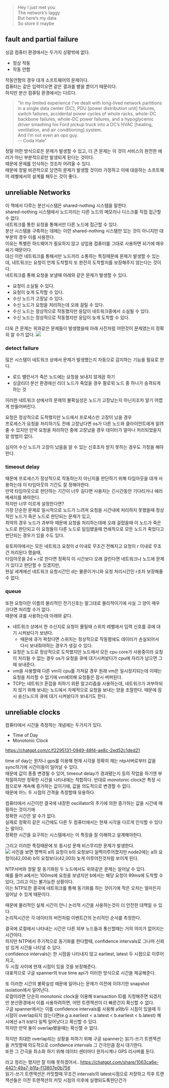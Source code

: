 > Hey I just met you  
The network’s laggy  
But here’s my data  
So store it maybe  


## fault and partial failure
싱글 컴퓨터 환경에서는 두가지 상황밖에 없다.  
- 정상 작동
- 작동 안함

작동안함의 경우 대개 소프트웨어의 문제이다.  
컴퓨터는 같은 입력이오면 같은 결과를 뱉을 뿐이기 때문이다.  
하지만 분산 컴퓨팅 환경에서는 다르다.  
> “In my limited experience I’ve dealt with long-lived network partitions in a single data center (DC), PDU [power distribution unit] failures, switch failures, accidental power cycles of whole racks, whole-DC backbone failures, whole-DC power failures, and a hypoglycemic driver smashing his Ford pickup truck into a DC’s HVAC [heating, ventilation, and air conditioning] system.  
> And I’m not even an ops guy.   
> -- Coda Hale”

정말 어떤 방식으로든 문제가 발생할 수 있고, 더 큰 문제는 이 것이 서비스의 완전한 에러가 아닌 부분적으로만 발생되게 된다는 것이다.  
때문에 문제를 인식하는 것조차 어려울 수 있다.  
때문에 정말 비관적으로 당연히 문제가 발생할 것이라 가정하고 이에 대응하는 소프트웨어 레벨에서의 설계를 해두는 것이 좋다.  

## unreliable Networks
이 책에서 다루는 분산시스템은 shared-nothing 시스템을 말한다.  
shared-nothing 시스템에서 노드끼리는 다른 노드의 메모리나 디스크를 직접 접근할 수 없다.  
네트워크를 통한 요청을 통해서만 다른 노드에 접근할 수 있다.  
분산 시스템을 구축하는 데에는 이런 shared-nothing 시스템만 있는 것이 아니지만 대부분의 경우 이를 사용한다.  
이유는 특별한 하드웨어가 필요하지 않고 상업용 컴퓨터를 그대로 사용하면 되기에 매우 싸기 때문이다.  
대신 이런 네트워크를 통해서만 노드끼리 소통하는 특징때문에 문제가 발생할 수 있는데, 네트워크는 요청이 언제 도착할지 또 완전히 도착할지를 보장해주지 않는다는 것이다.  
네트워크를 통해 요청을 보낼때 아래와 같은 문제가 발생할 수 있다.  
- 요청이 소실될 수 있다. 
- 요청이 늦게 도착할 수 있다.  
- 수신 노드가 고장날 수 있다. 
- 수신 노드가 요청을 처리하는데 오래 걸릴 수 있다.
- 수신 노드는 정상적으로 작동했지만 응답이 네트워크중에서 소실될 수 있다. 
- 수신 노드는 정상적으로 작동했지만 응답이 늦게 도착할 수 있다.

더욱 큰 문제는 위와같은 문제들이 발생했을때 아래 사진처럼 어떤것이 문제였는지 정확히 알 수가 없다.
![](why_distributed_system_is_hard.png)


### detect failure
많은 시스템이 네트워크 상에서 문제가 발생했는지 자동으로 감지하는 기능을 필요로 한다.     
- 로드 밸런서가 죽은 노드에는 요청을 보내지 않게끔 하기 
- 싱글리더 분산 환경에선 리더 노드가 죽었을 경우 팔로워 노드 중 하나가 승격되게 하는 것

이러한 네트워크 상에서의 문제의 불확실성은 노드가 고장났는지 아닌지조차 알기 어렵게 만들어버린다.  

요청은 정상적으로 도착했지만 노드에서 프로세스만 고장이 났을 경우  
프로세스가 요청을 처리하기도 전에 고장났다면 os가 다른 노드와 클라이언트에게 알려줄 수 있지만 만약 요청을 처리하던 중에 고장났을 경우 데이터가 얼마나 처리되었을지 알 방법이 없다.  

심지어 수신 노드가 고장이 났음을 알 수 있는 신호조차 받지 못하는 경우도 가정을 해야한다.  

### timeout delay
때문에 프로세스가 정상적으로 작동하는지 아닌지를 판단하기 위해 타임아웃을 대개 사용하는데 이 타임아웃의 기간도 잘 정해야한다.  
만약 타임아웃으로 판단하는 기간이 너무 길다면 사용자는 긴시간동안 기다리거나 에러 메세지를 봐야한다.  
하지만 너무 이르게 설정한다면?  
가장 단순한 문제로 일시적으로 노드가 느려져 요청을 시간내에 처리하지 못했을때 정상적인 노드가 죽은 노드로 판단되는 문제가 있고,  
최악의 경우 노드가 과부하 때문에 요청을 처리하는데에 오래 걸렸을때 이 노드가 죽은 노드로 판단되고 이 요청들이 다른 노드로 일임됐을때 연쇄적으로 모든 노드가 죽었다고 판단되는 경우가 있을 수도 있다.  

유토피아에서는 모든 네트워크 요청이 d 이내로 무조건 전해지고 요청이 r 이내로 무조건 처리된다 했을때,  
타임아웃을 2d + r로 한다면 정확히 이 시간보다 오래 걸린다면 네트워크나 노드에 문제가 있다고 판단할 수 있겠지만,  
현실 세계에선 네트워크 요청시간인 d는 물론이거니와 요청 처리시간인 r조차 보장해줄 수 없다.


### queue
또한 요청이란 이름의 물리적인 전기신호는 말그대로 물리적이기에 사실 그 양이 매우 크다면 처리할 수가 없다.  
때문에 큐를 사용하는데 아래와 같다. 
- 네트워크 상에서 한 수신지로 요청이 몰릴때 스위치 레벨에서 입력 신호를 큐에 대기 시켜놨다가 보낸다. 
  - 때문에 큐가 꽉찼다면 스위치는 정상적으로 작동함에도 데이터가 손실되어서 다시 보내줘야하는 경우가 생길 수 있다.
- 요청은 노드로 정상적으로 도착했지만 노드에서 모든 cpu core가 사용중이라 요청이 처리될 수 없는 경우 os가 요청을 큐에 대기시켜놨다가 cpu에 자리가 남으면 그때 보내준다. 
- vm을 사용할때 다른 vm이 cpu를 가져갈 경우 원래 vm은 일시정지되는데 이때는 요청을 처리할 수 없기에 vm에의해 요청들은 잠시 버퍼된다.
- TCP는 네트워크 혼잡을 피하기 위환 알고리즘을 사용하는데, 네트워크가 과부하되지 않기 위해 보내는 노드에서 자체적으로 요청을 보내는 양을 조절한다. 때문에 잠시 송신노드의 큐에 대기 시켜놨다가 보내기도 한다.  



## unreliable clocks
컴퓨터에서 시간을 측정하는 개념에는 두가지가 있다.  
- Time of Day
- Monotonic Clock

https://chatgpt.com/c/f2295131-0949-48f4-ae8c-2ed52c1ded21

time of day는 원자나 gps를 이용해 현재 시각을 정확히 재는 ntp서버로부터 값을 sync하기에 시간이동이 일어날 수 있다.  
때문에 값이 종종 변경될 수 있어, timeout delay가 경과됐는지 등의 작업을 하기엔 부적절하지만 정확한 시간을 나타내에는 적합하다.
반대로 monotonic clock은 특정 시점으로부 계속해 증가하는 값이기에, 값을 의도적으로 변경할 수 없다.  
때문에 어느 두 시점의 간격을 측정할때 유용하다.

컴퓨터에서 시간이란 결국에 내장한 oscillator의 주기에 의한 증가하는 값을 시간에 매핑하는 것이기에  
정확한 시간은 알 수가 없다.  
실제로 정확히 같은 시간에도 다른 두 컴퓨터에서는 현재 시각을 다르게 인식할 수 있다는 말이다.  
정확한 시간을 요구하는 시스템에서는 이 특징을 잘 이해하고 설계해야한다.  

그리고 이러한 특징때문에 또 동시성 문제 비스무리한 문제가 발생한다.  
![](unreliable_clock.png)
사진을 보면 명백히 a의 요청이 b의 요청보다 일찍이루어졌지만 node2에는 a의 요청이(42,004) b의 요청보다(42,003) 늦게 이루어진것처럼 보이게 된다.  

NTP서버와 정말 잘 동기화된 두 노드에서도 위와같은 문제는 일어날 수 있다.  
예를 들어 a에서는 100ms에 요청을 보냈지만 b에서는 해당 요청이 99ms에 도착할 수 있다, 그리고 이는 불가능한 상황이다.  
이는 NTP또한 결국에 네트워크를 통해 동기화를 하는 것이기에 작은 오차는 얼마든지 일어날 수 있게 때문이다.  

때문에 물리적인 실제 시간이 안니 논리적 시간을 사용하는것이 더 안전한 대책일 수 있다.  
논리적시간은 각 데이터의 버전처럼 이벤트간의 논리적인 순서를 측정한다.

결국에 로컬에서 나타내는 시간은 다른 외부 노드들과 통신할때는 거의 의미가 없어지는 시간이다.  
하지만 NTP에서 주기적으로 동기화를 한다할때, confidence intervals로 그나마 신뢰성 있게 시간을 나타낼 수 있다.  
confidence intervals는 한 시점을 나타내지 않고 earliest, latest 두 시점으로 이루어지고,    
두 시점 사이에 현재 시점이 있을 것을 보장해준다.  
대표적으로 구글 spanner의 true time api가 이러한 방식으로 시간을 제공해준다.  

또 이러한 시간의 불확실성 때문에 일어나는 문제가 이전에 이야기한 snapshot isolation에서 일어난다.  
로컬이라면 단순히 monotonic clock을 이용해 transaction ID를 지정해주면 되겠지만 분산환경에서 이를 사용하려하면, 어떤 트랜잭션이 더 빠른건지 확신할 수 없다.  
구글 spanner에서는 이를 confidence intervals를 사용해 a와b두 시점이 있을때 두 시점이 overlap되지 않는다면(e.g a.earliest < a.latest < b.earliest < b.latest) 예시에선 a가 b보다 일찍 일어낫다고 확신할 수 있다.  
하지만 만약 둘이 overlap됐을때는 확신할 수 없다.  

하지만 최대한 overlap되는 상황을 피하기 위해 구글 spanner는 읽기-쓰기 트랜잭션을 커밋할때 의도적으로 confidence intervals 그 간극만큼 잠시 대기한다.  
또한 그 간극을 최소화 하기 위해 데이터 센터마다 원자시계나 GPS 리시버를 둔다.  

라고 정리는 했지만 잘 이해 못하겠어서..  https://chatgpt.com/share/1063ca6e-4421-49a7-b1fa-f13807e0b756  
읽기-쓰기 트랜잭션은 커밋할때 무조건 intervals의 latest시점으로 저장하고 직후 트랜잭션들은 이전 트랜잭션의 커밋 시점의 이후에 실행되도록한단건가 